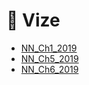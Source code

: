 # 📅 Vize

<!--Index-->

- [NN_Ch1_2019](./NN_Ch1_2019.pdf)
- [NN_Ch5_2019](./NN_Ch5_2019.pdf)
- [NN_Ch6_2019](./NN_Ch6_2019.pdf)

<!--Index-->
